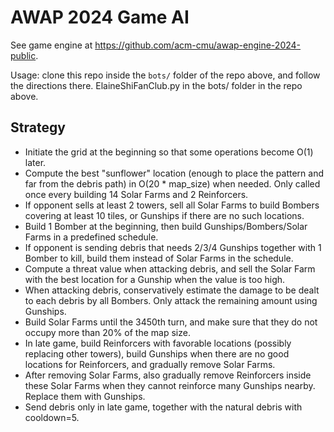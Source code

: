 # AWAP 2024 Game AI

See game engine at https://github.com/acm-cmu/awap-engine-2024-public.

Usage: clone this repo inside the `bots/` folder of the repo above, and follow the directions there. ElaineShiFanClub.py in the bots/ folder in the repo above.

## Strategy

- Initiate the grid at the beginning so that some operations become O(1) later.
- Compute the best "sunflower" location (enough to place the pattern and far from the debris path) in O(20 * map_size) when needed. Only called once every building 14 Solar Farms and 2 Reinforcers.
- If opponent sells at least 2 towers, sell all Solar Farms to build Bombers covering at least 10 tiles, or Gunships if there are no such locations.
- Build 1 Bomber at the beginning, then build Gunships/Bombers/Solar Farms in a predefined schedule.
- If opponent is sending debris that needs 2/3/4 Gunships together with 1 Bomber to kill, build them instead of Solar Farms in the schedule.
- Compute a threat value when attacking debris, and sell the Solar Farm with the best location for a Gunship when the value is too high.
- When attacking debris, conservatively estimate the damage to be dealt to each debris by all Bombers. Only attack the remaining amount using Gunships.
- Build Solar Farms until the 3450th turn, and make sure that they do not occupy more than 20% of the map size.
- In late game, build Reinforcers with favorable locations (possibly replacing other towers), build Gunships when there are no good locations for Reinforcers, and gradually remove Solar Farms.
- After removing Solar Farms, also gradually remove Reinforcers inside these Solar Farms when they cannot reinforce many Gunships nearby. Replace them with Gunships.
- Send debris only in late game, together with the natural debris with cooldown=5.
